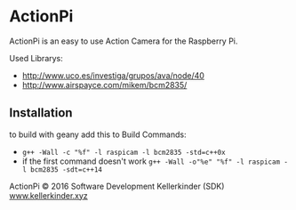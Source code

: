 # ActionPi

ActionPi is an easy to use Action Camera for the Raspberry Pi.

Used Librarys:     
- http://www.uco.es/investiga/grupos/ava/node/40   
- http://www.airspayce.com/mikem/bcm2835/

## Installation

to build with geany add this to Build Commands:    
-  `g++ -Wall -c "%f" -l raspicam -l bcm2835 -std=c++0x`   
- if the first command doesn't work `g++ -Wall -o"%e" "%f" -l raspicam -l bcm2835 -sdt=c++14`

ActionPi © 2016 Software Development Kellerkinder (SDK)     
www.kellerkinder.xyz
